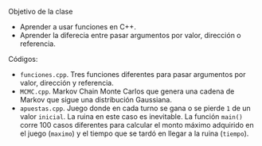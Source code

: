 Objetivo de la clase
- Aprender a usar funciones en C++.
- Aprender la diferecia entre pasar argumentos por valor, dirección o referencia.

Códigos:

- `funciones.cpp`. Tres funciones diferentes para pasar argumentos por valor, dirección y referencia.
- `MCMC.cpp`. Markov Chain Monte Carlos que genera una cadena de Markov que sigue una distribución Gaussiana.
- `apuestas.cpp`. Juego donde en cada turno se gana o se pierde `1` de un valor `inicial`. La ruina en este caso es inevitable. La función `main()` corre 100 casos diferentes para calcular el monto máximo adquirido en el juego (`maximo`) y el tiempo que se tardó en llegar a la ruina (`tiempo`). 


